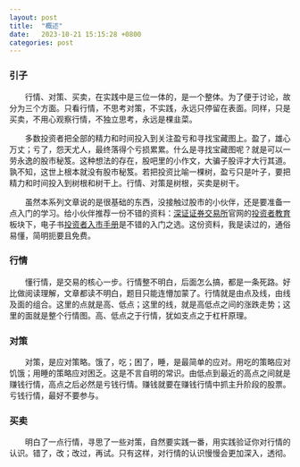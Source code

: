 ```yaml
---
layout: post
title:  "概述"
date:   2023-10-21 15:15:28 +0800
categories: post
---
```


### 引子

&#8195;&#8195;行情、对策、买卖，在实践中是三位一体的，是一个整体。为了便于讨论，故分为三个方面。只看行情，不思考对策，不实践，永远只停留在表面。同样，只是买卖，不用心观察行情，不独立思考，永远是棵韭菜。

&#8195;&#8195;多数投资者把全部的精力和时间投入到关注盈亏和寻找宝藏图上。盈了，雄心万丈；亏了，怨天尤人，最终落得个亏损累累。什么是寻找宝藏图呢？就是可以一劳永逸的股市秘笈。这种想法的存在，股吧里的小作文，大骗子股评才大行其道。孰不知，这世上根本就没有股市秘笈。若把投资比喻一棵树，盈亏只是叶子，要把精力和时间投入到树根和树干上。行情、对策是树根，买卖是树干。

&#8195;&#8195;虽然本系列文章说的是很基础的东西，没接触过股市的小伙伴，还是要准备一点入门的学习。给小伙伴推荐一份不错的资料：[深证证券交易所](http://www.szse.cn/)官网的[投资者教育](https://investor.szse.cn/)板块下，电子书[投资者入市手册](https://investor.szse.cn/institute/bookshelf/manualseriesbook/index.html)是不错的入门之选。这份资料，我是读过的，通俗易懂，简明扼要且免费。


###  行情
&#8195;&#8195;懂行情，是交易的核心一步。行情整不明白，后面怎么搞，都是一条死路。好比做阅读理解，文章都读不明白，题目只能连懵加蒙了。行情就是由点及线，由线及面的组合。这里的点就是高、低点；这里的线，就是高低点之间的涨跌走势；这里的面就是整个行情图。高、低点之于行情，犹如支点之于杠杆原理。

###  对策
&#8195;&#8195;对策，是应对策略。饿了，吃；困了，睡，是最简单的应对。用吃的策略应对饥饿；用睡的策略应对困乏。这是不言自明的常识。由低点到最近的高点之间就是赚钱行情，高点之后必然是亏钱行情。赚钱就要在赚钱行情中抓主升阶段的股票。亏钱行情，最好不要参与。

###  买卖
&#8195;&#8195;明白了一点行情，寻思了一些对策，自然要实践一番，用实践验证你对行情的认识。错了，改；改过，再试。只有这样，对行情的认识慢慢会更加深入，透彻。